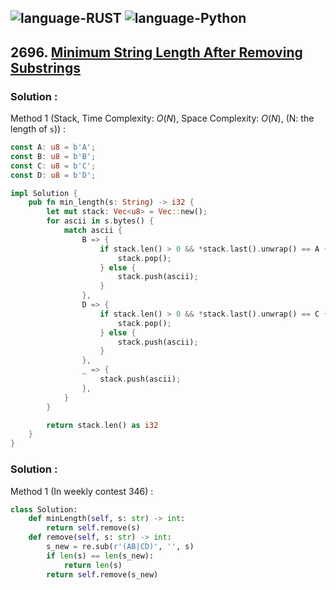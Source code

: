 ![language-RUST](https://img.shields.io/badge/RUST-8d4004?style=for-the-badge&logo=RUST)
![language-Python](https://img.shields.io/badge/Python-ffd43b?style=for-the-badge&logo=PYTHON)
---

## 2696. [Minimum String Length After Removing Substrings](https://leetcode.com/problems/minimum-string-length-after-removing-substrings)

### Solution :

Method 1 (Stack, Time Complexity: $O(N)$, Space Complexity: $O(N)$, (N: the length of `s`)) :
```rust
const A: u8 = b'A';
const B: u8 = b'B';
const C: u8 = b'C';
const D: u8 = b'D';

impl Solution {
    pub fn min_length(s: String) -> i32 {
        let mut stack: Vec<u8> = Vec::new();
        for ascii in s.bytes() {
            match ascii {
                B => {
                    if stack.len() > 0 && *stack.last().unwrap() == A {
                        stack.pop();
                    } else {
                        stack.push(ascii);
                    }
                },
                D => {
                    if stack.len() > 0 && *stack.last().unwrap() == C {
                        stack.pop();
                    } else {
                        stack.push(ascii);
                    }
                },
                _ => {
                    stack.push(ascii);
                },
            }
        }

        return stack.len() as i32
    }
}
```

### Solution :

Method 1 (In weekly contest 346) :
```python
class Solution:
    def minLength(self, s: str) -> int:
        return self.remove(s)
    def remove(self, s: str) -> int:
        s_new = re.sub(r'(AB|CD)', '', s)
        if len(s) == len(s_new):
            return len(s)
        return self.remove(s_new)
```
